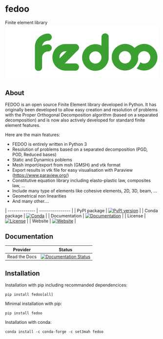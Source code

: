 # fedoo
Finite element library
[![FEDOO Logo](https://github.com/3MAH/fedoo/blob/master/fedOOLogos.png)](https://github.com/3MAH/fedoo)

About
-----

FEDOO is an open source Finite Element library developed in Python. It has originally been developed to allow easy creation and resolution of problems with the Proper Orthogonal Decomposition algorithm (based on a separated decomposition) and is now also actively developed for standard finite element features.

Here are the main features:

- FEDOO is entirely written in Python 3
- Resolution of problems based on a separated decomposition (PGD, POD, Reduced bases)
- Static and Dynamics poblems
- Mesh import/export from msh (GMSH) and vtk format
- Export results in vtk file for easy visualisation with Paraview (https://www.paraview.org/)
- Constitutive equation library including elasto-plastic law, composites law, ...
- Include many type of elements like cohesive elements, 2D, 3D, beam, ...
- Geometrical non linearities
- And many other....

| -------------- | ---------------- |
| PyPI package   | [![PyPI version](https://badge.fury.io/py/fedoo.svg)](https://badge.fury.io/py/fedoo) |
| Conda package  | [![Conda](https://anaconda.org/set3mah/fedoo/badges/version.svg)](https://conda.anaconda.org/set3mah/fedoo) |
| Documentation  | [![Documentation](https://readthedocs.org/projects/microgen/badge/?version=latest)](https://microgen.readthedocs.io/en/latest/?badge=latest) |
| License        | [![License](https://img.shields.io/badge/License-GPLv3-blue.svg)](https://www.gnu.org/licenses/gpl-3.0) |
| Website        | [![Website](https://img.shields.io/badge/website-3MAH-blue)](https://3mah.github.io/) |


Documentation
--------------
Provider      | Status
--------      | ------
Read the Docs | [![Documentation Status](https://readthedocs.org/projects/fedoo/badge/?version=latest)](https://fedoo.readthedocs.io/en/latest/?badge=latest)


Installation
--------------
Installation with pip including recommanded dependencices:
```
pip install fedoo[all]
```

Minimal installation with pip:
```
pip install fedoo
```

Installation with conda: 
```
conda install -c conda-forge -c set3mah fedoo
```

